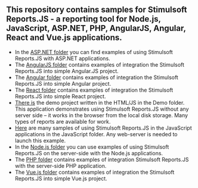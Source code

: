 ## This repository contains samples for Stimulsoft Reports.JS - a reporting tool for Node.js, JavaScript, ASP.NET, PHP, AngularJS, Angular, React and Vue.js applications.

* In the [ASP.NET folder](https://github.com/stimulsoft/Samples-JS/tree/master/ASP.NET) you can find examples of using Stimulsoft Reports.JS with ASP.NET applications.
* The [AngularJS folder](https://github.com/stimulsoft/Samples-JS/tree/master/AngularJS) contains examples of integration the Stimulsoft Reports.JS into simple Angular.JS project.
* The [Angular folder](https://github.com/stimulsoft/Samples-JS/tree/master/Angular) contains examples of integration the Stimulsoft Reports.JS into simple Angular project.
* The [React folder](https://github.com/stimulsoft/Samples-JS/tree/master/React) contains examples of integration the Stimulsoft Reports.JS into simple React project.
* [There is](https://github.com/stimulsoft/Samples-JS/tree/master/Demo) the demo project written in the HTML/JS in the Demo folder. This application demonstrates using Stimulsoft Reports.JS without any server side – it works in the browser from the local disk storage. Many types of reports are available for work.
* [Here](https://github.com/stimulsoft/Samples-JS/tree/master/JavaScript) are many samples of using Stimulsoft Reports.JS in the JavaScript applications in the JavaScript folder. Any web-server is needed to launch this example.
* In the [Node.js folder](https://github.com/stimulsoft/Samples-JS/tree/master/Node.js) you can use examples of using Stimulsoft Reports.JS on the server-side with the Node.js applications.
* The [PHP folder](https://github.com/stimulsoft/Samples-JS/tree/master/PHP) contains examples of integration Stimulsoft Reports.JS with the server-side PHP application.
* The [Vue.js folder](https://github.com/stimulsoft/Samples-JS/tree/master/Vue.js) contains examples of integration the Stimulsoft Reports.JS into simple Vue.js project.
